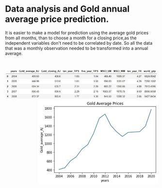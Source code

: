 # Data analysis and Gold annual average price prediction.

It is easier to make a model for prediction using the average gold prices from all months, than to choose a month for a closing price,as the independent variables don't need to be correlated by date. So all the data that was a monthly observation needed to be transformed into a annual average.
<p>&nbsp;</p>

<img src="./images/image2.jpg">
  
<div>
    <img src="./images/image10.jpg" style="float: right;">
</div>

